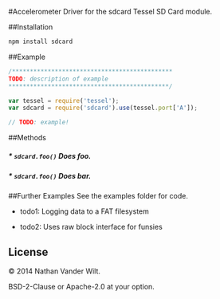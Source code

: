 #Accelerometer
Driver for the sdcard Tessel SD Card module.

##Installation
```sh
npm install sdcard
```

##Example
```js
/*********************************************
TODO: description of example
*********************************************/

var tessel = require('tessel');
var sdcard = require('sdcard').use(tessel.port['A']);

// TODO: example!
```

##Methods

##### * `sdcard.foo()` Does foo.

##### * `sdcard.foo()` Does bar.

##Further Examples
See the examples folder for code.

* todo1: Logging data to a FAT filesystem

* todo2: Uses raw block interface for funsies

## License

© 2014 Nathan Vander Wilt.

BSD-2-Clause or Apache-2.0 at your option.
